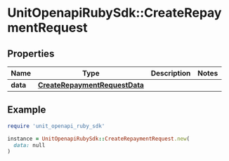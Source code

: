 # UnitOpenapiRubySdk::CreateRepaymentRequest

## Properties

| Name | Type | Description | Notes |
| ---- | ---- | ----------- | ----- |
| **data** | [**CreateRepaymentRequestData**](CreateRepaymentRequestData.md) |  |  |

## Example

```ruby
require 'unit_openapi_ruby_sdk'

instance = UnitOpenapiRubySdk::CreateRepaymentRequest.new(
  data: null
)
```

